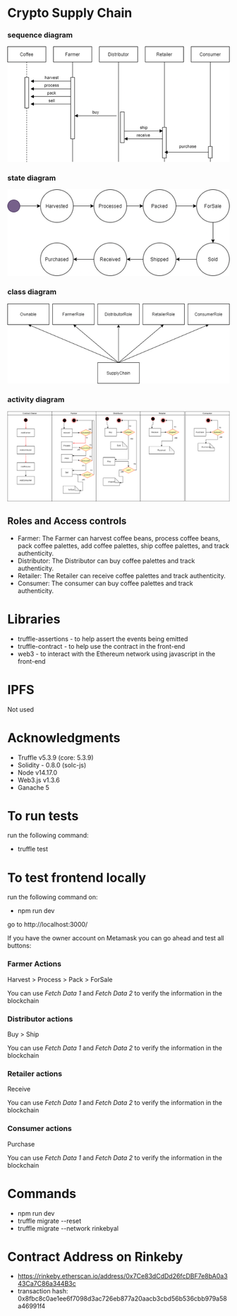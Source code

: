 # Crypto Supply Chain

### sequence diagram
![truffle test](images/sequence.png)

### state diagram
![truffle test](images/state.png)

### class diagram
![truffle test](images/class.png)

### activity diagram
![truffle test](images/activity.png)

## Roles and Access controls
- Farmer: The Farmer can harvest coffee beans, process coffee beans, pack coffee palettes, add coffee palettes, ship coffee palettes, and track authenticity.
- Distributor: The Distributor can buy coffee palettes and track authenticity.
- Retailer: The Retailer can receive coffee palettes and track authenticity.
- Consumer: The consumer can buy coffee palettes and track authenticity.

# Libraries

- truffle-assertions - to help assert the events being emitted
- truffle-contract - to help use the contract in the front-end
- web3 - to interact with the Ethereum network using javascript in the front-end

# IPFS

Not used

# Acknowledgments

- Truffle v5.3.9 (core: 5.3.9)
- Solidity - 0.8.0 (solc-js)
- Node v14.17.0
- Web3.js v1.3.6
- Ganache 5

# To run tests

run the following command:

- truffle test

# To test frontend locally

run the following command on:

- npm run dev

go to http://localhost:3000/

If you have the owner account on Metamask you can go ahead and test all buttons:

### Farmer Actions
Harvest > Process > Pack > ForSale

You can use *Fetch Data 1* and *Fetch Data 2* to verify the information in the blockchain

### Distributor actions
Buy > Ship

You can use *Fetch Data 1* and *Fetch Data 2* to verify the information in the blockchain

### Retailer actions
Receive

You can use *Fetch Data 1* and *Fetch Data 2* to verify the information in the blockchain

### Consumer actions
Purchase

You can use *Fetch Data 1* and *Fetch Data 2* to verify the information in the blockchain

# Commands
- npm run dev
- truffle migrate --reset
- truffle migrate --network rinkebyal

# Contract Address on Rinkeby

- https://rinkeby.etherscan.io/address/0x7Ce83dCdDd26fcDBF7e8bA0a343Ca7C86a344B3c
- transaction hash:    0x8fbc8c0ae1ee6f7098d3ac726eb877a20aacb3cbd56b536cbb979a58a46991f4